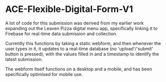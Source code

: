 # ACE-Flexible-Digital-Form-V1
 
A lot of code for this submission was derived from my earlier work expanding out the Leaven Pizza digital menu app, specifically linking it to Firebase for real-time data submission and collection.

Currently this functions by taking a static webform, and then whenever the user types in it, it updates to a real-time database (no 'upload'/'submit' button is pressed), with the values filled in and a timestamp to identify the latest submission.

The webform itself functions on a desktop and a mobile, and has been specifically optimised for mobile use.
